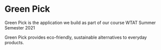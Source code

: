 # Green Pick

Green Pick is the application we build as part of our course WTAT Summer Semester 2021

Green Pick provides eco-friendly, sustainable alternatives to everyday products.

